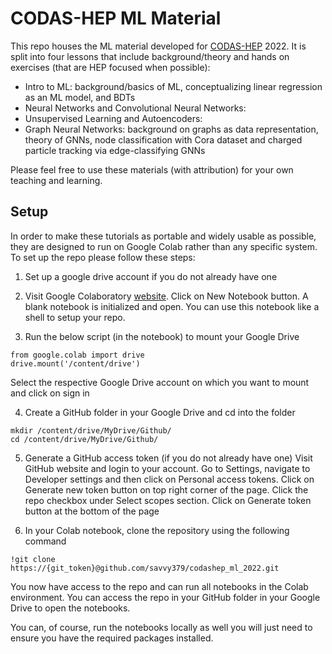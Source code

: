 # CODAS-HEP ML Material 
This repo houses the ML material developed for [CODAS-HEP](https://codas-hep.org/) 2022. It is split into four lessons that include background/theory and hands on exercises (that are HEP focused when possible): 
- Intro to ML: background/basics of ML, conceptualizing linear regression as an ML model, and BDTs
- Neural Networks and Convolutional Neural Networks: 
- Unsupervised Learning and Autoencoders: 
- Graph Neural Networks: background on graphs as data representation, theory of GNNs, node classification with Cora dataset and charged particle tracking via edge-classifying GNNs

Please feel free to use these materials (with attribution) for your own teaching and learning. 

## Setup 
In order to make these tutorials as portable and widely usable as possible, they are designed to run on Google Colab rather than any specific system. To set up the repo please follow these steps: 

1. Set up a google drive account if you do not already have one 

2. Visit Google Colaboratory [website](https://colab.research.google.com/). Click on New Notebook button. A blank notebook is initialized and open. You can use this notebook like a shell to setup your repo. 

3. Run the below script (in the notebook) to mount your Google Drive
```
from google.colab import drive
drive.mount('/content/drive')
```
Select the respective Google Drive account on which you want to mount and click on sign in

4. Create a GitHub folder in your Google Drive and cd into the folder 
```
mkdir /content/drive/MyDrive/Github/
cd /content/drive/MyDrive/Github/
```

5. Generate a GitHub access token (if you do not already have one)
Visit GitHub website and login to your account.
Go to Settings, navigate to Developer settings and then click on Personal access tokens. 
Click on Generate new token button on top right corner of the page.
Click the repo checkbox under Select scopes section. 
Click on Generate token button at the bottom of the page

6. In your Colab notebook, clone the repository using the following command
```
!git clone https://{git_token}@github.com/savvy379/codashep_ml_2022.git
```

You now have access to the repo and can run all notebooks in the Colab environment. You can access the repo in your GitHub folder in your Google Drive to open the notebooks. 

You can, of course, run the notebooks locally as well you will just need to ensure you have the required packages installed. 
